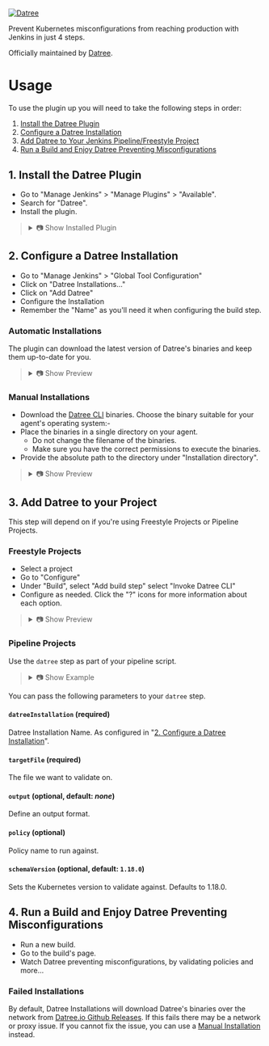 #

[![Datree](https://assets-global.website-files.com/5d514f718e8309c01d798013/60a134e46603b65c7bb69d96_Logo.svg)](https://www.datree.io/)

Prevent Kubernetes misconfigurations from reaching production with Jenkins in just 4 steps.

Officially maintained by [Datree](https://www.datree.io/).

# Usage

To use the plugin up you will need to take the following steps in order:

1. [Install the Datree Plugin](#1-install-the-datree-plugin)
2. [Configure a Datree Installation](#2-configure-a-datree-installation)
3. [Add Datree to Your Jenkins Pipeline/Freestyle Project](#3-add-datree-to-your-project)
4. [Run a Build and Enjoy Datree Preventing Misconfigurations](#4-run-a-build-and-enjoy-datree-preventing-misconfigurations)

## 1. Install the Datree Plugin

- Go to "Manage Jenkins" > "Manage Plugins" > "Available".
- Search for "Datree".
- Install the plugin.

<blockquote>
<details>
<summary>📷 Show Installed Plugin</summary>

![Datree Installer Auto Update](docs/datree-installed-plugin.png)

</details>
</blockquote>

## 2. Configure a Datree Installation

- Go to "Manage Jenkins" > "Global Tool Configuration"
- Click on "Datree Installations..."
- Click on "Add Datree"
- Configure the Installation
- Remember the "Name" as you'll need it when configuring the build step.

### Automatic Installations

The plugin can download the latest version of Datree's binaries and keep them up-to-date for you.

<blockquote>
<details>
<summary>📷 Show Preview</summary>

![Datree Installer Auto Update](docs/datree-automatic-installation-configuration.png)

</details>
</blockquote>

### Manual Installations

- Download the [Datree CLI](https://github.com/datreeio/datree/releases/latest) binaries. Choose the binary suitable for
  your agent's operating system:-
- Place the binaries in a single directory on your agent.
    - Do not change the filename of the binaries.
    - Make sure you have the correct permissions to execute the binaries.
- Provide the absolute path to the directory under "Installation directory".

<blockquote>
<details>
<summary>📷 Show Preview</summary>

![Datree Installer Manual](docs/datree-manual-installation-configuration.png)

</details>
</blockquote>

## 3. Add Datree to your Project

This step will depend on if you're using Freestyle Projects or Pipeline Projects.

### Freestyle Projects

- Select a project
- Go to "Configure"
- Under "Build", select "Add build step" select "Invoke Datree CLI"
- Configure as needed. Click the "?" icons for more information about each option.

<blockquote>
<details>
<summary>📷 Show Preview</summary>

![Basic configuration](docs/datree-frestyle-project-build-step.png)

</details>
</blockquote>

### Pipeline Projects

Use the `datree` step as part of your pipeline script.

<blockquote>
<details>
<summary>📷 Show Example</summary>

```groovy
pipeline {
    agent any

    stages {
        stage('Build') {
            steps {
                echo 'Building...'
            }
        }
        stage('Datree Policy Check') {
            steps {
                echo 'Policy Checking...'
                datree(
                        datreeInstallation: '<Your Datree Installation Name>',
                        targetFile: '<Your Target File For Validation>'
                        // place other parameters here
                )
            }
        }
        stage('Deploy') {
            steps {
                echo 'Deploying...'
            }
        }
    }
}
```

</details>
</blockquote>

You can pass the following parameters to your `datree` step.

#### `datreeInstallation` (required)

Datree Installation Name. As configured in "[2. Configure a Datree Installation](#2-configure-a-datree-installation)".

#### `targetFile` (required)

The file we want to validate on.

#### `output` (optional, default: *none*)

Define an output format.

#### `policy` (optional)

Policy name to run against.

#### `schemaVersion` (optional, default: `1.18.0`)

Sets the Kubernetes version to validate against. Defaults to 1.18.0.

## 4. Run a Build and Enjoy Datree Preventing Misconfigurations

- Run a new build.
- Go to the build's page.
- Watch Datree preventing misconfigurations, by validating policies and more...

### Failed Installations

By default, Datree Installations will download Datree's binaries over the network
from [Datree.io Github Releases](https://github.com/datreeio/datree/releases/). If this fails there may be a network or
proxy issue. If you cannot fix the issue, you can use a [Manual Installation](#manual-installations)
instead.
